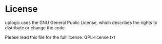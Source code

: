 # License

uplogic uses the GNU General Public License, which describes the rights
to distribute or change the code. 

Please read this file for the full license.
GPL-license.txt
